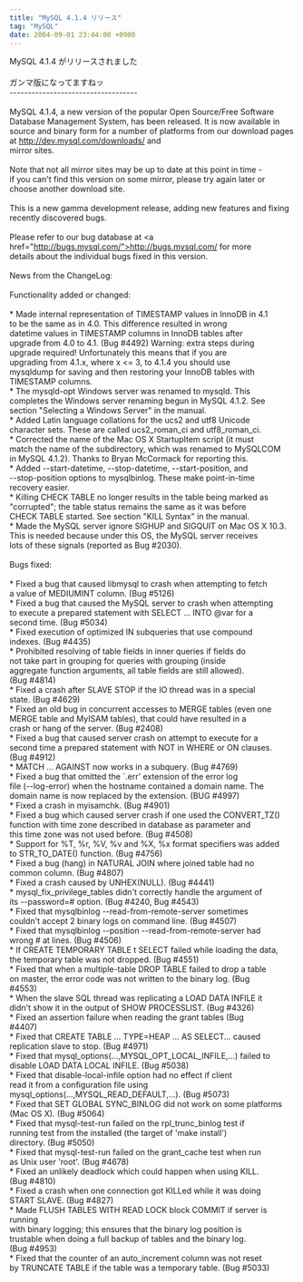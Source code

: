 ```yaml
---
title: "MySQL 4.1.4 リリース"
tag: "MySQL"
date: 2004-09-01 23:44:00 +0900
---
```


MySQL 4.1.4 がリリースされました<br>
<br>
ガンマ版になってますねッ<br>
-----------------------------------<br>
<br>
MySQL 4.1.4, a new version of the popular Open Source/Free Software<br>
Database Management System, has been released. It is now available in<br>
source and binary form for a number of platforms from our download pages<br>
at <a href="http://dev.mysql.com/downloads/">http://dev.mysql.com/downloads/</a> and<br>
mirror sites.<br>
<br>
Note that not all mirror sites may be up to date at this point in time -<br>
if you can't find this version on some mirror, please try again later or<br>
choose another download site.<br>
<br>
This is a new gamma development release, adding new features and fixing<br>
recently discovered bugs.<br>
<br>
Please refer to our bug database at <a<br>
href="http://bugs.mysql.com/">http://bugs.mysql.com/</a> for more<br>
details about the individual bugs fixed in this version.<br>
<br>
News from the ChangeLog:<br>
<br>
Functionality added or changed:<br>
<br>
     * Made internal representation of TIMESTAMP values in InnoDB in 4.1<br>
       to be the same as in 4.0. This difference resulted in wrong<br>
       datetime values in TIMESTAMP columns in InnoDB tables after<br>
       upgrade from 4.0 to 4.1. (Bug #4492) Warning: extra steps during<br>
       upgrade required! Unfortunately this means that if you are<br>
       upgrading from 4.1.x, where x <= 3, to 4.1.4 you should use<br>
       mysqldump for saving and then restoring your InnoDB tables with<br>
       TIMESTAMP columns.<br>
     * The mysqld-opt Windows server was renamed to mysqld. This<br>
       completes the Windows server renaming begun in MySQL 4.1.2. See<br>
       section "Selecting a Windows Server" in the manual.<br>
     * Added Latin language collations for the ucs2 and utf8 Unicode<br>
       character sets. These are called ucs2_roman_ci and utf8_roman_ci.<br>
     * Corrected the name of the Mac OS X StartupItem script (it must<br>
       match the name of the subdirectory, which was renamed to MySQLCOM<br>
       in MySQL 4.1.2). Thanks to Bryan McCormack for reporting this.<br>
     * Added --start-datetime, --stop-datetime, --start-position, and<br>
       --stop-position options to mysqlbinlog. These make point-in-time<br>
       recovery easier.<br>
     * Killing CHECK TABLE no longer results in the table being marked as<br>
       "corrupted"; the table status remains the same as it was before<br>
       CHECK TABLE started. See section "KILL Syntax" in the manual.<br>
     * Made the MySQL server ignore SIGHUP and SIGQUIT on Mac OS X 10.3.<br>
       This is needed because under this OS, the MySQL server receives<br>
       lots of these signals (reported as Bug #2030).<br>
<br>
   Bugs fixed:<br>
<br>
     * Fixed a bug that caused libmysql to crash when attempting to fetch<br>
       a value of MEDIUMINT column. (Bug #5126)<br>
     * Fixed a bug that caused the MySQL server to crash when attempting<br>
       to execute a prepared statement with SELECT ... INTO @var for a<br>
       second time. (Bug #5034)<br>
     * Fixed execution of optimized IN subqueries that use compound<br>
       indexes. (Bug #4435)<br>
     * Prohibited resolving of table fields in inner queries if fields do<br>
       not take part in grouping for queries with grouping (inside<br>
       aggregate function arguments, all table fields are still allowed).<br>
       (Bug #4814)<br>
     * Fixed a crash after SLAVE STOP if the IO thread was in a special<br>
       state. (Bug #4629)<br>
     * Fixed an old bug in concurrent accesses to MERGE tables (even one<br>
       MERGE table and MyISAM tables), that could have resulted in a<br>
       crash or hang of the server. (Bug #2408)<br>
     * Fixed a bug that caused server crash on attempt to execute for a<br>
       second time a prepared statement with NOT in WHERE or ON clauses.<br>
       (Bug #4912)<br>
     * MATCH ... AGAINST now works in a subquery. (Bug #4769)<br>
     * Fixed a bug that omitted the `.err' extension of the error log<br>
       file (--log-error) when the hostname contained a domain name. The<br>
       domain name is now replaced by the extension. (BUG #4997)<br>
     * Fixed a crash in myisamchk. (Bug #4901)<br>
     * Fixed a bug which caused server crash if one used the CONVERT_TZ()<br>
       function with time zone described in database as parameter and<br>
       this time zone was not used before. (Bug #4508)<br>
     * Support for %T, %r, %V, %v and %X, %x format specifiers was added<br>
       to STR_TO_DATE() function. (Bug #4756)<br>
     * Fixed a bug (hang) in NATURAL JOIN where joined table had no<br>
       common column. (Bug #4807)<br>
     * Fixed a crash caused by UNHEX(NULL). (Bug #4441)<br>
     * mysql_fix_privilege_tables didn't correctly handle the argument of<br>
       its --password=# option. (Bug #4240, Bug #4543)<br>
     * Fixed that mysqlbinlog --read-from-remote-server sometimes<br>
       couldn't accept 2 binary logs on command line. (Bug #4507)<br>
     * Fixed that mysqlbinlog --position --read-from-remote-server had<br>
       wrong # at lines. (Bug #4506)<br>
     * If CREATE TEMPORARY TABLE t SELECT failed while loading the data,<br>
       the temporary table was not dropped. (Bug #4551)<br>
     * Fixed that when a multiple-table DROP TABLE failed to drop a table<br>
       on master, the error code was not written to the binary log. (Bug<br>
       #4553)<br>
     * When the slave SQL thread was replicating a LOAD DATA INFILE it<br>
       didn't show it in the output of SHOW PROCESSLIST. (Bug #4326)<br>
     * Fixed an assertion failure when reading the grant tables (Bug<br>
       #4407)<br>
     * Fixed that CREATE TABLE ... TYPE=HEAP ... AS SELECT... caused<br>
       replication slave to stop. (Bug #4971)<br>
     * Fixed that mysql_options(...,MYSQL_OPT_LOCAL_INFILE,...) failed to<br>
       disable LOAD DATA LOCAL INFILE. (Bug #5038)<br>
     * Fixed that disable-local-infile option had no effect if client<br>
       read it from a configuration file using<br>
       mysql_options(...,MYSQL_READ_DEFAULT,...). (Bug #5073)<br>
     * Fixed that SET GLOBAL SYNC_BINLOG did not work on some platforms<br>
       (Mac OS X). (Bug #5064)<br>
     * Fixed that mysql-test-run failed on the rpl_trunc_binlog test if<br>
       running test from the installed (the target of 'make install')<br>
       directory. (Bug #5050)<br>
     * Fixed that mysql-test-run failed on the grant_cache test when run<br>
       as Unix user 'root'. (Bug #4678)<br>
     * Fixed an unlikely deadlock which could happen when using KILL.<br>
       (Bug #4810)<br>
     * Fixed a crash when one connection got KILLed while it was doing<br>
       START SLAVE. (Bug #4827)<br>
     * Made FLUSH TABLES WITH READ LOCK block COMMIT if server is running<br>
       with binary logging; this ensures that the binary log position is<br>
       trustable when doing a full backup of tables and the binary log.<br>
       (Bug #4953)<br>
     * Fixed that the counter of an auto_increment column was not reset<br>
       by TRUNCATE TABLE if the table was a temporary table. (Bug #5033)<br>
<br>
